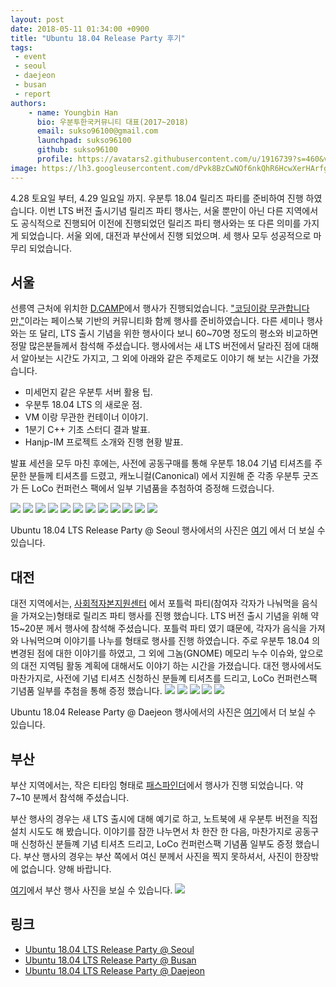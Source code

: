 ```yaml
---
layout: post
date: 2018-05-11 01:34:00 +0900
title: "Ubuntu 18.04 Release Party 후기"
tags:
 - event
 - seoul
 - daejeon
 - busan
 - report
authors:
    - name: Youngbin Han
      bio: 우분투한국커뮤니티 대표(2017~2018)
      email: sukso96100@gmail.com
      launchpad: sukso96100
      github: sukso96100
      profile: https://avatars2.githubusercontent.com/u/1916739?s=460&v=4
image: https://lh3.googleusercontent.com/dPvk8BzCwNOf6nkQhR6HcwXerHArfgCcGN7vKtn7oFIin3LtwLvy2de08N6kZvZVQPsI-0q68N5y0YqS_4Lve1ifc-9o5kvisZGroTrBjPqLSb0CT0K9P525IPt0fyHhb6x2OFpKuemmgS1kW3DbOWigAy13hfYL0mo4BvvkRxKdMa6VQ5zu7Attd3LvaMblOx3Dw5H2j9_aBPDM6KUNw9OuQQGd-wUtv84PY7yLaXvLvR5zmeotxuSxymAPoAlOylFha2-FVc3cbS_r8pWJYEcs7y5JYnqFmfHrNfw_nci126uQ5O0MOk1cDmlfgQH3pdQV_0DzEWYcqst6qK2hCMhWZzViV7qHcVG4AO5g1l7L-zyAVUUqBlChEA1R3_fJFzFI31-eRd7LOQIaC08Qx2vgYepz-THFIIFiSlEwxi70IkTPEP_g03MnBOT5nmEj-DMK_gqaitP_vbE3F1xR3c6h_KPe_QdGM6oguIy1eY_NY_hFkcExopCwSuZA2-CzaeROdDEXXE2pw99bY5iq93vGGYcEVme_Le4iqiYwyLg-w36wA_jd3I0dg09XmFgI5e9bd8KPw9eD6qK8cacoWwyroBMjvIk_7mt98H1grCB5DfB9kqEIxD2mzAV_9rtOynDaVmy0HI2tnTM-c0Vv4ofDz_K8-JUw=w2204-h1652-no
---
```

4.28 토요일 부터, 4.29 일요일 까지. 우분투 18.04 릴리즈 파티를 준비하여 진행 하였습니다. 이번 LTS 버전 출시기념 릴리즈 파티 행사는, 서울 뿐만이 아닌 다른 지역에서도 공식적으로 진행되어 이전에 진행되었던 릴리즈 파티 행사와는 또 다른 의미를 가지게 되었습니다. 서울 외에, 대전과 부산에서 진행 되었으며. 세 행사 모두 성공적으로 마무리 되었습니다.

## 서울
선릉역 근처에 위치한 [D.CAMP](http://loco.ubuntu.com/events/venues/Korea_Republic_of/1358/detail/)에서 행사가 진행되었습니다.
["코딩이랑 무관합니다만,"](https://fb.com/groups/System.out.Coding)이라는 페이스북 기반의 커뮤니티화 함께 행사를 준비하였습니다.
다른 세미나 행사와는 또 달리, LTS 출시 기념을 위한 행사이다 보니 60~70명 정도의 평소와 비교하면 정말 많은분들께서 참석해 주셨습니다.
행사에서는 새 LTS 버전에서 달라진 점에 대해서 알아보는 시간도 가지고, 그 외에 아래와 같은 주제로도 이야기 해 보는 시간을 가졌습니다.

- 미세먼지 같은 우분투 서버 활용 팁.
- 우분투 18.04 LTS 의 새로운 점.
- VM 이랑 무관한 컨테이너 이야기.
- 1분기 C++ 기초 스터디 결과 발표.
- Hanjp-IM 프로젝트 소개와 진행 현황 발표.

발표 세션을 모두 마친 후에는, 사전에 공동구매를 통해 우분투 18.04 기념 티셔츠를 주문한 분들께 티셔츠를 드렸고,
캐노니컬(Canonical) 에서 지원해 준 각종 우분투 굿즈가 든 LoCo 컨퍼런스 팩에서 일부 기념품을 추첨하여 증정해 드렸습니다.

![](https://lh3.googleusercontent.com/VLjHXzUCuEJCugGHwDhAdHEyNrqwJv70mzP-e0SAVenmjkIJ44gigK8pg3blWQ9Ndt0CYnI2CBd8FqeXvlv4Pkci-Ov-whIaclL6nR_bZE4nm1sjmAYqbTPLiLOaG1PPlRQlSsJjO3RoNJWkwh48IRaZUpePkTWMLC-4TyaR8UNA65LCHLVGQmrp5XV3L0b_l29uOIz4R1G1jbXsxXU-5vIMyCh9eNNIvkS-TDAQzq0WVY6rzOBc2Z2p5DLXxrQ05Sq9vC63IYxyZ_IOVGjy2eqs_unZ0kO-dRphYuuPHhcA8Ry8KpgbcwBxaPiyHnl3DFP0F1smFkTc9GlqLxeazyx-XQws7oIkSblObHnQ6jzMMhw8TcGR-IMGBn5iolz_CHJKftCjjhiQMY8blYQe6Fz4DzynIhgnA0-X5UJQVfsMHekcXo8hubtj6gxh89lUEtE3vZeB1I5RU_JWFnAG4iN-dgYHYKo4zjLQubhP4cvxyU2HjNWpfyh5hXC_BpeuVtKFqwj3bGnCZddpee8hCVrP5ldLAbRnLI8If-cuf1InS0HSVKMrZ_Q6hOXRR3CdSRB8GHgF3X1DznIezQawe_g3HvCCBbr0lNwP76xbY47xVa-RrdsTyZAPRPBD4Wv98IPsThPgx1vED1XpAklOya2j_ONmYXfMoA=w2880-h1620-no)
![](https://lh3.googleusercontent.com/eYQWEjiknzrtZrPFu1SwvvIz3A_QqSqzonKryJZehftebJpurKNV3RtHCJ0iXpHiBrxcGpBeWjU7o8yZ6AIadmKfBgjsve_i5jSJ44hjkGsCm_CDaV3WMJSf1olNWu86jbQIcd0jew0xiXHw3eV6tg7PwWzKLA-L835ED9rbqeS2mJ7tZkN-ynXvkfJ2-dKqnFRX3xSA3jNXVTlZS-Dipqp5bNKs8b2Jg93WRQCnSY-g1Ord_0falqoPmFf4adsj5AIhz_i3TO-R5PO-rICds99J83rCbHKAywErNepP0flBrHFQcXuPCOqO-XERwGPOyc35OVXZnpVHEi3FjVFEEf3Kq43pI222LF6jRLXts2bZcsGT5N6_M9-Kph7DqbLJnxXbl-5ThoIRa0GaeqDPjz90yTogyZMXDWlkZ6D9a9MvuL5Y2VxC69-gmrdYVYyYJtP4WxXYC6jnFdidW7CGXnJEPkmStLlhN93wEosJnF4l90gTSNqfqr61T4Av2N25OyHfSZ_fHaOSAnMA9EcUxdd6H2ViHXU-FulnDOlc5iZJQndb652Na9XYm10JZXkX6zzxYhmZOpLUuw0xw4US_Ss_RFuzR3Lhydm5NwdSSPGzXYI1-naj1SRH2Om9eZ2AikDRiOGMnnP6ZhZjlHjT7drSLNsbuywmfQ=w2210-h1652-no)
![](https://lh3.googleusercontent.com/nFyiTaXYN_96hkNS1cs6CX08WAKqxZzjqIul8gylugKaAt6z4mxIqikVIM5U58E5JYSWBjb5nepunWhmphUDQj5JizuOmls_fWtFdUcVOfv61r0Fj4iZ9QSurtAYsyKBaKBIjCe6FpX1BwAUxA-XZ-IimLRtPHApDPW1EFBLxhQKPfINVuydGFsSWA_b7W3kBrzra6FXVcCi1C-FjysBZ6ynV54hMLP7auWhwLsXW9lqECE6yjFNTETt_cT4VGuBR8NPYbV7AYPQHtlAuXLZOGfF7YIqH8wSuRfeNRjpceyi0R2l91J96sJgi6Q7xgSz65SKn0mqF-ZPMruzM97cBySJHVfDKxIpRMmB1MG3yizvF8OOKxHT-tZeo98oXdVIIziRkHP-wilhw_oCsTcNEO57cWZEnXzoqppETMym5jVoj807bLQEHGSc2b6pd-BNPYAtxTJDa0gkir-bCj1EnYVgjrODGGq2TAGafaLZ4XRBZS85Rm2L69vAdBGIBVnQ0SkTPBBLbbnzMPsV85ueEDanyK0sMqAKM1t1ohL9hE5G0lydnGC8DNEEQKvQHZGtVyTkNdpRYksCdPjN1Dq_TfYPbCoc5CxG_HGVj9uIqJRiYm0H7Af3v7bv0y8HGBQDuJ-UQvSl8a9g6Y1IRO4lgkNWbZAYjwQXLA=w2210-h1652-no)
![](https://lh3.googleusercontent.com/IB7uLxb_8-c9P3Cpx9qoMZvrAK_yelS3EPZA7fPYofSyOP1JEHG-6ij89ZtwqJeoRhLwELYvTNhhuru8Ux1ZQriHidcPI-GAj_w3Cz2jCvp220AmneiHP1oF_jjHqVhnG6lpgxyl0sVFKbqmYMjgaJJ7DzBj9OVc3YkuW-mGDvPzy53erGwTVQD-Nm9u83AVeoQS_cZxNsXZbAQph4Mfij_6fKpT2w_mgaWwKuEAOVB7ZNzRUy7IIzLc0pCCjtsBq5I0HT4yRxeZSxsRrPqnVRR9s1_sCW3-Rk_Xcs2jShahs2Ae4qEoCwzBrg8qVcNBRYl4p1mni_0Qy3aSTrNcVeEmCBO795M4utC7q8G9vpXqLX60c9bzTtPYH6rcWlYrBQ2KmWUo6rD44rAITZkm5ngSeNUGc0ixJm9qLvC5D7tIH-A5atrkaJELv_-5cQhz6b_OgaeP3-1oOcvTNvzwB_KmS8LtT-Bfd3TWmD0q-E4YoQChCEM44ncNkP25SbdfaYn_V_YUjR4aGFBN7isqYJB29hG1mNCgUtr4r0DSb9seXtwZfyqIfq3MYwSltn6hSqRl8b0mFJ5_10xKJT5RZ02qVEADd519x7PkH6dpmGpbkc9b6QsAK03dqQCFdm-3uuizyR0n8ZV9RDSci4jXh8pRLlrVQDb70Q=w2880-h1620-no)
![](https://lh3.googleusercontent.com/oYG0ZlUpJDittCfs3kUCkfVSf6e35i2R_RzZyA8ZQCRA_99d9HtgqrRjPj3g0cXiOCHxMKezWYPuJsvMXTF3ohnH-0YWrcFIFmPwU0za2A_MYrUJdfZdepYYTDeCLuOnhuTV00XxGoZt8dfWTWqKB6I4cJXt0qqz3THZzhs0ZATOlZfJANPTV0PcaYFQloPIXgnevv5kF1H4Ws2aa3CLasjOCVm8FmwWflPdIoxt-tUBLHOp9LwIG9_dSjf6wcrgtbubazjGAecLS2uJ2SSoBUjUeZdThdsfRD0OL5p34pnJuPtuoSwKU2MTiXdJSMe5AlClZ01FoItP9C0J2we30QDHglcx2_O9W2J4d4rhszC15U9KdYj3nUMk-H9G0YN25-25PE_4NA4LmPMLnAI0C_Hmr0pHdiaMSyIk9VK_BMb1wIrtNkLiks7kdSOaVQsOp7tKUWIyHZ8EcSrQWA6A1kIvCJHf_84tpJ8rH4z-suvWzeCNm7jwIH3v0l0qziTvcqrAybThMPD2i4sMPSo1Ovid31eOvPje7N3I0aQ-X9tr27uAgfwBL-Qxa5bNZZt712u_szHVN8NxTRd2JUyrqLPDVCoFcWU5SL0_lGF8wKtNIwLiRqsI5d_cL546ZvlBxR-C1tEgGtfb3jbemUHMrZbSVQjyqMdW2Q=w2880-h1620-no)
![](https://lh3.googleusercontent.com/MFCsYShhFisoperlWRwTBETdG9B8S-WDty0uQLMNk9ZnaJwLrbGiCJDF5eQfbiqk00l72Icxq1igujXKnBU_5hmoaZTDW4vBizs_nPICQbumLSIT-8gIddHRPiffrPlGdUS_IwmLKz2BiLmfiUNlcmLEda28JGG3Qp5W9i65Bugz1O94LDsTo1cL_2nes4IfhXhi9npq_KVGIJP12WJGB0hN9DsHv9YoxOz6zdsaxXNubHIz_BLYq9bG2aRpLX7PxKSgZWjBk81pk3dVy0lrEakopr8k5KSAhCBra_IkV9PeI43BqN0QRPM9W2mClNaWFRJPnnUVemE5Hgw4ZDm2Z5NRTOcA4aCar_3SJuCT5CxtYFKr0erLnQsEbgrDwfIahRK3c_GAt-ImexqkrwRbAca7WBQbf6kglGfo4NPxuP6_iE2hAvcnIunQZjwSdcU8A9gwvsglELMegXztTaKlKlciTxMs5bF2fI2ZFApoCaigE9tdQVgT0o7E8E-A-DUykCrmxgqVby7YRVB8eBJcQoSq5Cty-jUoitH60xntPepL-6dAcV11YTYJoH0BZKxxkGRFbxRwTwQ8tQhC9o6pBIdhYwwHeF3QX_fUfk9Ex_H5vVwNCJP6PMA_OURHQR18nzXE1bolbCx5oYD8siaw1jH8R29BlNTLYw=w416-h311-no)
![](https://lh3.googleusercontent.com/9GWM-pvCYlFd1CdNsAV3_qjcSGEidRHHviodO_ErlQ5ye_00PGcs0XTymkszKinUV5ploq-z2qxhyIrEugT4C_miqAstc0MZ5Ztdxz9XDBGWmi7xT7xYrmUsV8MtVKQFw4EjA5BPpI75GY2Tt-6TSVdle8X9OHKrqIOx_Yu9mU4H-GGoofHSGU2RjzRF8ztrLn1vzLHiRf0_PCgvSHTIEF9ajAzJZQI0gaKK7cuxfmRmwwCUG7WGmF6jJ_nGsFVlWGo_AD4wvcvRbTg_Ab7CrcYYOYvSoCMCTxKiYX3EsvZX_DHwAAHKmbyROKrPxWHENoHQ7YueIubUzDOeB1-h4o3CXIGGh-EqHA3l5K0LOY6NWPe8bhWR9Cr9qEWBxvoO8s7DWiHA46wnGEWCngTCFzTHi-KWPzEJ7Qg8QhLYXVwd97b6tkaxVqHhDjUYqaj7NHLEV58gvviOO8qWT3KQaH8Ii84f9KUbipF678Qn16A1AkfoipSUyucA4cwzUe1xEib6w239w1Aydf8cGczX0cUhFw4EPpW8xnCaRYvsMKWc83PRQkFvmK52iCkkCoYmibH14yjrLnSc8t8KPgrA2Ge-YTD5TjtmP9mdrq68p0hPU5svlLtBCuMR_zz3h_nXzd21quorr13GZNUPxtGvfFH0iVcHkkTWug=w2880-h1620-no)
![](https://photos.google.com/share/AF1QipNMgfSMrZCO2yRBRltgb34L3Z-nnm5lSd2L1xxKGGpoeh-aFdFOKqA0_0CUL4t0Mw/photo/AF1QipNEjQseSmpSGNKOxDTjXYdP1HJW9uYpcVkaw4XO?key=SWhuOUVIZXQ2YjNha3VycG5KZTBVMm5yc3ZjWXN3)
![](https://lh3.googleusercontent.com/DI1Tu_K9dclykVWk6suM0yTFnOL9GNvQ2krLGm16n9FHy3o7re7VVwjEZTvMKgkNKf9E4xfPOQFH18LRVC_CJfG3ouAvXx96MgngXa-vh6_ZGy6LcfocbFgs9ACOFDZzuKDL3zp7slzE8IETuVx0WQz-T3E5XPt0b_Iht0UTeD1Yy0l0BGH7OqkPqhQOBeur7xwb5H2JbtFHaOMWWSLIw_9sKAfKntTiKj34lQPle4DSi9HIcGiAEP1TJJ-1W8Po0qC5ui4WljGvdolFjMuFu2pWgC2jfNCERFk0420S-jDWML-2fYpbcuL0nl04PiJE6kaabM4eZe-NuKeErKZeXeYF-Ww0DaXt8HZFeWchHfiZEaWIdSimbSe4GD3j2gwUcpcXfNWWOF0GjLmK8AJ4Vzrjx4fCmO4XSMWvFnykjDhcrhmQ9T0OwqXivnw97b0i5yuyz-UuNjn0WWLHaLOhsdbWzOLGEMVdi16SJQ3SzTOQcHzKEQIqoZY1M_3uN8N2AF1dnuIQdiCsHYP9P8KKPrzEGnerf0jj2HLjR52y5lNRdyJmad4oIwcEWYKAIXB6NDK_Q8DtAO-QSk_7k5vfXqCxtw7F-zIvucpAp6GpqrLAaIgGCCgYQTmjb7V-ydphvkO-3GlFV8HG-3rNQeNhihzBwQHr0wWhRw=w2210-h1652-no)
![](https://lh3.googleusercontent.com/mNA_ZbwrW3vic9xMupowJuSukfzyU9abd4cViGV6rEjuthW06fISafxOT2OxOObvN6iZJkEAo0xpcLTvknlWOm9rsvW2-CvA__k2oGPlakhe35sJiuqfT3j6SGfHk6sqn_8M6hMPtjQ7itKV3GXMrW1uImREp9f5DFp-PD8DjpUk6F_Ux1gmB71oqqBMgV7byato0TlOaeQ0oAiTGi0mHTHyuyDQmmEUh4_F53TU9S1xJd17b71qRcvWHw4FlbwUB65M0Kszm4D16T1ocrWuPxVnu3HUpZxX_SMISBGgtPZMl4ixW_rYg7ku_8he_mV7zFPk3r6GpUQNA-bobyKniLaAczoM9RARVMSW6rJ4Av37LiFLqHcPhBs2DRpXDns7HRuVnWSkKjfzPlIuBYChzsc3laYPc8j5-mp-7iAlvVynKm67HOeY4v0wU-B__n7fkccJ53o2T-Mx6Lr-EPPYY3Djl4u7fZXtGXufknkvXm7-0khy6IG0VpZqOeIxj6herllqqam6P82CoPUYRjZLJ7V3LiPBvchb46nEgFDxBq7FFbNmx90cUkc2Kes5ydIlB34bm93SJ7Re7blvp00Gi3DdRlPkmPDWUgnPv-ygBXJpregNq4JloMbP8u60gihTEXLMsn0jk4hJFB0CkMRyLyjRb0Dkzyh3sA=w2210-h1652-no)
![](https://lh3.googleusercontent.com/Q60YauFiO-k6FzxFqaPJx62nzM8pmUazC_-tAvYZhSEjIrq1ZetJ27dr9ru-eFcU-KoeAjmDo9k9m3Q1RjSyoZ8dMKlhsV0Os5rXljHL_S8qEYk4DzookSg7b7s2V1NaLc-qihoZrAa6T0KhOuDC6raI-WJ4ZU6429Ub-sckXqrQuRCWlcU6kJ2YT1sBTxrz_eW0ruLliLBFER9WUnUZaa4rmXrSfOwFgdXaAYBZ8M94C-CwpB1BWBo6VZVZkOHje3Ds18x1UCa_iVYigo5In7q_qieavl4_UMMcq740Sj__0X9zq1E0NRw3euPkrTBdLfqbtqZ1W_vG_lO5lvFySGxyv_ZLXp4OAF1ef8YwrdZ-3AMAslpG1_9_RmioGFDojUBZmhWyHAx9BcMqeDlbH29tYib9XIhzG4x6Uuxp5IVerpX-2GAqIO1t_owmn4If8ILJmWh7lw9bpAhGLnhyX6Q_89K1P-BaPqapgsgDzKF60zsxn7ic2naIwLTELaMFpmQStanwAQ17IU5NcBeVIl8TnfLl7GvpRuugkaE3oe3h4F8VfbdMul9Wsgcf4XODeqPmQBnNznatpCE8PzznezaUg0a5eYN4-eUeyZMPof8MC-7eFNS5h3C5n3fZJFkIErEoqnUUO08GlAEqRTQnF_sY0bKwX7cH-Q=w2210-h1652-no)
![](https://lh3.googleusercontent.com/ihlTAQ7-lT_4ADpswMPK8SwvOYpQGShrtXn9RLKj2r9DkTOxwXpeb2C4BcU8xX0AsvJ-d3CRpGE25luQE-675wo37r7uafcMZ9_csRabLolMEndM6IU7RBp8CxQdQX53oqnPbOGWLgSkDYHEN4_AGUxlsivHSIqgtf7cWwFUnbSjQYs9XVcA8IqpEkMiQutUFEKsT--zz2T8psh0MwZqOQWSTFMCdHP-_XFFW_yM1pnKdBWuWAvY4NIDNWefogrUaqf8LKG4JsQq3GKrtpJgpSY85MkdlsNIXGVA-0ilHhBh_Lw--72I1T-MPJSaJSGHc6EHqGY2aLgNSdueHVwsbjl70uzC_JVe8S25oGhCZkyvz0TxLrAG04Dh6RC57wdfb05MUJwrXeb9zDGZT8l8H_LIeuxFZcxXXHy2KjmufDr_xIhGpGxIiofxEwvgrQjhHV9iUYfz9ooYElzOYyJkzJ6R5qkIqRQL9ZP41A2rf-g06jS-6LnlC1m8DVvqjiv8B5UMSkwSz_0JU5Um6s79RgnykHQarbIOLnnBVxxZ13gp5-DdmJaCFb4GJGb2zBF7mrmnkAD48RdK-qEfD42dOqnT9-8pTnPXgzIPgKrDCaDTlHSbKHfH17uBfzgC44weB7iuHrLTJoxzFjaU6latERRG6a1dunBnfw=w2210-h1652-no)

Ubuntu 18.04 LTS Release Party @ Seoul 행사에서의 사진은 [여기](https://photos.google.com/share/AF1QipNMgfSMrZCO2yRBRltgb34L3Z-nnm5lSd2L1xxKGGpoeh-aFdFOKqA0_0CUL4t0Mw?key=SWhuOUVIZXQ2YjNha3VycG5KZTBVMm5yc3ZjWXN3) 에서 더 보실 수 있습니다.

## 대전

대전 지역에서는, [사회적자본지원센터](http://loco.ubuntu.com/events/venues/Korea_Republic_of/1359/detail/) 에서 포틀럭 파티(참여자 각자가 나눠먹을 음식을 가져오는)형태로 릴리즈 파티 행사를 진행 했습니다.
LTS 버전 출시 기념을 위해 약 15~20분 께서 행사에 참석해 주셨습니다.
포틀럭 파티 였기 떄문에, 각자가 음식을 가져와 나눠먹으며 이야기를 나누를 형태로 행사를 진행 하였습니다.
주로 우분투 18.04 의 변경된 점에 대한 이야기를 하였고, 그 외에 그놈(GNOME) 메모리 누수 이슈와, 앞으로의 대전 지역팀 활동 계획에 대해서도 이야기 하는 시간을 가졌습니다.
대전 행사에서도 마찬가지로, 사전에 기념 티셔츠 신청하신 분들꼐 티셔츠를 드리고, LoCo 컨퍼런스팩 기념품 일부를 추첨을 통해 증정 했습니다.
![](https://lh3.googleusercontent.com/dPvk8BzCwNOf6nkQhR6HcwXerHArfgCcGN7vKtn7oFIin3LtwLvy2de08N6kZvZVQPsI-0q68N5y0YqS_4Lve1ifc-9o5kvisZGroTrBjPqLSb0CT0K9P525IPt0fyHhb6x2OFpKuemmgS1kW3DbOWigAy13hfYL0mo4BvvkRxKdMa6VQ5zu7Attd3LvaMblOx3Dw5H2j9_aBPDM6KUNw9OuQQGd-wUtv84PY7yLaXvLvR5zmeotxuSxymAPoAlOylFha2-FVc3cbS_r8pWJYEcs7y5JYnqFmfHrNfw_nci126uQ5O0MOk1cDmlfgQH3pdQV_0DzEWYcqst6qK2hCMhWZzViV7qHcVG4AO5g1l7L-zyAVUUqBlChEA1R3_fJFzFI31-eRd7LOQIaC08Qx2vgYepz-THFIIFiSlEwxi70IkTPEP_g03MnBOT5nmEj-DMK_gqaitP_vbE3F1xR3c6h_KPe_QdGM6oguIy1eY_NY_hFkcExopCwSuZA2-CzaeROdDEXXE2pw99bY5iq93vGGYcEVme_Le4iqiYwyLg-w36wA_jd3I0dg09XmFgI5e9bd8KPw9eD6qK8cacoWwyroBMjvIk_7mt98H1grCB5DfB9kqEIxD2mzAV_9rtOynDaVmy0HI2tnTM-c0Vv4ofDz_K8-JUw=w2204-h1652-no)
![](https://lh3.googleusercontent.com/WyEGtZraj4mmXaSMFdBQWJaJJDrw4L3pkWOOuaBlHJfAK_A_Vw8qmEv6IZz2LZ0lKMEkdx0a-NbNXQ0aZ9NP-Tcum8_GdBEnOJ7b4d1IAGDfhLOYgupSGpwR0I_r7_kr-9cXZyu6egzRvTJVhtRgObIhGbMvFaU3rT-_sHWwdb8pwHf8LsjdaOdR7o4OCs-hr3ZHiiZrfmKRZKvDbBISYI_j54QVfAaxVJGsF2HPG-RN3s1pFbUU0_iPJA8MqVTfIV6qkMy_vZ5qPwx8MD_KZvdT-bwpxddndeiQ6JqWY2awRDRJldHxjIm91MfQm7W1cQYwN0UZq27ry2G9DJrqSGw-Gxbcb9Mwgl0fxI6TT5pb0Gd7JURCgfjHKvZiVXmAG7fDjsVROgP--b3sduInf6Yjos5LIMvUbJlXZrDJ3OUIPKQ2bdQ-z11lecp0MtjbUI9r7OaW93YX_FQpiYUl5OqN42YW5jaaOniyKUTobSG4G_czPFoLLc8-VLOjdEr5eAtjneqKqMzLIJmg5GpB_b_GQOC9j-msZ8a7p2vhoSIEEZ3ACqpl_z1IUDc1IQ-Ucsd_s2oY0bTkUCKBurBYAqT41peojwiTtjjKf3bW2PyuKhc9ChYri-n94Ps12neujNR5j2ctMwjNBg-cRCUJZI6z_U2adJeY=w2204-h1652-no)
![](https://lh3.googleusercontent.com/XOjQ3KYZsDMhi8bbzF6LdqU2SbpKxpZXc5MJarBLm-GoXYSWHKdtKA7vw_wxkdIoAtmyhdRtc-TLspuVHZ0WHclnQf_Bm2uGrcWBFzLCo3KKbm0TRbbClZTdbn-2GrQe5cQoOWKNsvk0fpJSJr7gvsSBKPhWVKhDyq6tY84zaxmmG9s9acT6pupaWP6eaEfk5c-M8BEpaINT3K0R6wPBEGrHt85yDKBzNxuqW799z3Vjlr2NJzC4LSQu5aDdEPAdoglqQsK6V06UlQx6Zu7hsOXSiQZhtgSov8x4m_azhfNd39PgQHSpWuxVQaJf9f_GAvNHwgucWCXz4mL1eRlX7qFCzT1WrwiJIUJ55ETlfFn3-w_Dl_qEsuHXqHsgO-ua21G8VArlVMwvLOrEC_dK2tIcp7L7wTdB5LMZsP0ty1QPS8tsqS2b1HkCFh9FmiJyfPfuXdB0W-2Q_qHzqm9CqKwgIJ9hDJMclvYdAN-apVEgGUh1mrS0iXe2-MS69XlqpTnZEKkqgHhkxbXz6W1c5uwUQnz7gZGPXd9QzuVuTk-hSWXBDf52VnIVKTKYYRwZiE950Mv8jdXM8SOMnJszCKkVYztlhYw_yTw8gXJKesLXAWjaLEBVefRFtc8tvbrnB6nhyQ8qatFCcGb3CsyRnayu3sEvOtC8=w2204-h1652-no)
![](https://lh3.googleusercontent.com/iWT_VMPTGcVdKEi56mTtH5bm0d_neaSrpxjPm1l9hSujqxCHqgbA1Wlvj1Akj0QDOBpvNQYhzjHyAXmTG2oSbBO5oMxg11Ju1HARuSchR2rV1RFOyd1ACTqz5BGxIOSAeyqYSf18Ye0VnNYAviY-4eErgot2yg4CfgvUyTEf7d5cY3xZpH5ZPFMNX23zu0444EJwse9xitJCd-QhmMubZFLjAy7BoT-1yvuRCSQkvAQenSYaASTelhv3egPVVMHmiCL350MqrbxoHZhwSyCHGxTXUnEVgMzIzhXbp4iiVWSgObH0-37b87IrWXGZdAs3WIDnqbKsTbzYYMfvdpYgu6HyfPvet8hP5ohHMotvmOgljXq67PpO5Mm98V3mNDHx6P0FrKb_w2U_nmkq6EUl5nKHsFzkDkriGU46nZaFBsuqhk89dCbFVJoThRiDnLWdJahSXA4nA4W7_U_oaNqA015Y2tWvs0BQgy8A3NVsoPix850z5EkH64Id_K1JIh7COU0Lsqu8-rUC2AVhDkE5ZuhYjYXDZQQpTFoorCA-HdL-DGIYX3FEKAe0-uictu6wguNlEzviDS2KH6BITHw0fCGpfLtcpmeg3wT3Qdr5U1gapc2opuFxCt6Miy3xTiNqBucVtpW7A0NtgPt3HcGAHfOS-Ir3IpQg=w2204-h1652-no)
![](https://lh3.googleusercontent.com/mL3N2mzhbTF7iOPHT4SavTeTz-Bq6vSDlj_hDmzlvL0Oi-XHkskV28kxueXbNeRb3TGvydAEbep_xvCpCg942rZGMisO3VkEUcbT9dz5sNOdd3FMMQv9-gDTgkEbdPZwmnAnqK6evtdCib2FqxjE0kRa1ZJ92Vl0UmX9agF471zOxeNrtkYUjPpTF76UkUoy_emekQgXOITNiPHb_YsjQp8BuJf1YU95BiQm8JYRwxfpZjFTER53vj2tatOiiHyRB0D8wKM8pfUSi_TH9fkS80DfaHKHXpFNY-ncmzF-VnsQ_0KFluNgszhJXo13nnWCf3IJE9pXcizxjb78XsbNBB1WmXvRkJc0J9FWug1hZLPbiyqvGgXM2DVQ2gZ-3iBsE_8uGU6G3ugNDNB5pzDVK974jYNw88tIjEkQXX8vy8ThwlBOMTrQCDl0DRP3cCYUW086vvmlAbZwv9ohhEif1rsQ8i0rATokneKKCs_kvChbP90sucO4EJb7Cq0zdh4U_KuKtjUVlakBZu0UAVv77AyIsA1cBbp6oVRUk0J0mI1fIxdO1ZfPxm4gGVZTNvau6YW4ReH24LLjtn_-HN9_zGUcBqbLyKgadmCH6Tr_hwN3K4Su90QjziqKiGUW5V4OjVKYSXuBtS1dJ4j0S0IvFcN9s3kTVA9r=w2204-h1652-no)

Ubuntu 18.04 Release Party @ Daejeon 행사에서의 사진은 [여기](https://photos.google.com/share/AF1QipMwJ7KZpwyNbdI85OWQyerwrxxrq-pAeZmhktySoG9ZYYrzGk5jqovAMaDYe3B20g?key=bi02VXBoeGJpVERQOVJMX21xQzR1WEt6anVPS0hR)에서 더 보실 수 있습니다.

## 부산

부산 지역에서는, 작은 티타임 형태로 [패스파인더](http://loco.ubuntu.com/events/venues/Korea_Republic_of/1360/detail/)에서 행사가 진행 되었습니다. 약 7~10 분께서 참석해 주셨습니다.

부산 행사의 경우는 새 LTS 출시에 대해 예기로 하고, 노트북에 새 우분투 버전을 직접 설치 시도도 해 봤습니다.
이야기를 잠깐 나누면서 차 한잔 한 다음, 마찬가지로 공동구매 신청하신 분들꼐 기념 티셔츠 드리고, LoCo 컨퍼런스팩 기념품 일부도 증정 했습니다.
부산 행사의 경우는 부산 쪽에서 여신 분께서 사진을 찍지 못하셔서, 사진이 한장밖에 없습니다. 양해 바랍니다.

[여기](https://photos.app.goo.gl/Sz3ik2utjHwKK9He2)에서 부산 행사 사진을 보실 수 있습니다.
![](https://lh3.googleusercontent.com/7HbIh83JBCGl4jRyugbYqN3F6GpEx0LA4IAjOTfPwfJgJJQgPFzR41eJRWkA9iVp7W_KMvfyuoJAvEw0pG13vLjeMvp_RhuQviCxZXGoa9a6qWte3BHx-9FpejYG1B8PKEu0PL_vaqQW8ubGposrqtNZPt3WY0hxzKMJRWlbfMGNawTJ_peaj0F3gaiF7rdyQOqh3y9FKjzJ5CaEkNoeBCmOmz7I8tfRbT5WGydPynqC_XDBEeUIs4bpGDxb9jugvMdAte7Ox96Dx_yCGEvpxrCWQLhRXwqagnxQ8ycWnDi1X8zgxoSnrsjRu2Muhduqip-I_Ewp95pB0J_TBeFBjy_5564qM1XKtedtITWxQXy9E_pqKHcCa15addqpJ5zoluxjgJ89gCYKO9LgU5j_ZKQlWISxZsHo74YlUpNrdAligUCqf3eVYxHVi_oES0wr8bmR8tgZXL7-3-G3Sb9ENp5wFxJWDtShlpATBdHuryaWrtOQMuc8CYiqr9G8J04OCjfsOHHMYC38S7gatPYLv92_FUhiARPqevBfvNYOQBFbO3npXVQeJIbms77ihQ-s2bRzo-FxoXbnM7szVnzcCJowxnAhuH6I5MkJmQ0J_1s9WXRcFVLY5E42RmESDoy4jNi_HluLBUga0B7Mg7VGGN5ZQ5aEBj5LEQ=w960-h480-no)

## 링크
- [Ubuntu 18.04 LTS Release Party @ Seoul](http://loco.ubuntu.com/events/ubuntu-ko/3729-ubuntu-1804-lts-release-party-seoul/)
- [Ubuntu 18.04 LTS Release Party @ Busan](http://loco.ubuntu.com/events/ubuntu-ko/3733-ubuntu-1804-lts-release-party-busan/)
- [Ubuntu 18.04 LTS Release Party @ Daejeon](http://loco.ubuntu.com/events/ubuntu-ko/3730-ubuntu-1804-lts-release-party-daejeon/)